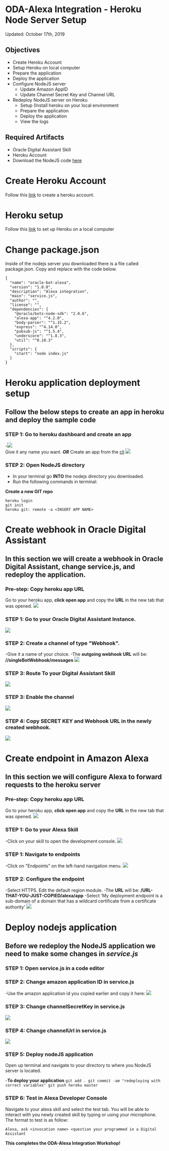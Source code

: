 # ODA-Alexa Integration - Heroku Node Server Setup

Updated: October 17th, 2019

## Objectives
- Create Heroku Account
- Setup Heroku on local computer
- Prepare the application
- Deploy the application
- Configure NodeJS server
    - Update Amazon AppID
    - Update Channel Secret Key and Channel URL 
- Redeploy NodeJS server on Heroku
    - Setup (Install heroku on your local environment
    - Prepare the application
    - Deploy the application
    - View the logs

## Required Artifacts
- Oracle Digital Assistant Skill
- Heroku Account
- Download the NodeJS code [here](https://blogs.oracle.com/mobile/adding-alexa-as-a-conversation-channel-to-your-oracle-digital-assistant-chatbot)

# Create Heroku Account
Follow this [link](https://signup.heroku.com/?c=70130000001xDpdAAE&gclid=Cj0KCQjwuZDtBRDvARIsAPXFx3DyRB323ksXfO_lYs7W14RB6CRCTQjMBNQTOuElUazr4rbuGysu78waAvLDEALw_wcB) to create a heroku account. 

# Heroku setup
Follow this [link](https://devcenter.heroku.com/articles/getting-started-with-nodejs#set-up) to set up Heroku on a local computer

# Change package.json
Inside of the nodejs server you downloaded there is a file called package.json. Copy and replace with the code below. 
```
{
  "name": "oracle-bot-alexa",
  "version": "1.0.0",
  "description": "Alexa integration",
  "main": "service.js",
  "author": "",
  "license": "",
  "dependencies": {
    "@oracle/bots-node-sdk": "2.0.6",
    "alexa-app": "^4.2.0",
    "body-parser": "^1.15.2",
    "express": "^4.14.0",
    "pubsub-js": "^1.5.4",
    "underscore": "^1.8.3",
    "util": "^0.10.3"
  },
  "scripts": {
    "start": "node index.js"
  }
} 
```
# Heroku application deployment setup
## Follow the below steps to create an app in heroku and deploy the sample code
### **STEP 1**: Go to heroku dashboard and create an app
  -![](images/200heroku/createApp.png)  
  Give it any name you want.
  ***OR***
  Create an app from the [cli](https://devcenter.heroku.com/articles/creating-apps)
  ![](images/200heroku/appName.png)

### **STEP 2**: Open NodeJS directory
  - In your terminal go **INTO** the nodejs directory you downloaded.
  - Run the following commands in terminal: 
  
**Create a new GIT repo**
```
heroku login
git init
heroku git: remote -a <INSERT APP NAME>
```

# Create webhook in Oracle Digital Assistant
## In this section we will create a webhook in Oracle Digital Assistant, change service.js, and redeploy the application.
### **Pre-step**: Copy heroku app URL
Go to your heroku app, **click open app** and copy the **URL** in the new tab that was opened.
![](images/200heroku/openApp.png)
### **STEP 1**: Go to your Oracle Digital Assistant Instance.
![](images/200heroku/odaInstance.png)
### **STEP 2**: Create a channel of type "Webhook".
-Give it a name of your choice. 
-The **outgoing webhook URL** will be: **/<URL-THAT-YOU-JUST-COPIED/>/singleBotWebhook/messages** 
![](images/200heroku/createWH.png)
### **STEP 3**: Route To your Digital Assistant Skill
![](images/200heroku/routing.png)
### **STEP 3**: Enable the channel
![](images/200heroku/channelEnable.png)
### **STEP 4**: Copy SECRET KEY and Webhook URL in the newly created webhook.
![](images/200heroku/copyID.png)

# Create endpoint in Amazon Alexa
## In this section we will configure Alexa to forward requests to the heroku server
### **Pre-step**: Copy heroku app URL
Go to your heroku app, **click open app** and copy the **URL** in the new tab that was opened.
![](images/200heroku/openApp.png)
### **STEP 1**: Go to your Alexa Skill
-Click on your skill to open the development console. 
![](images/200alexa/alexa-endpoint-1.png)
### **STEP 1**: Navigate to endpoints
-Click on "Endpoints" on the left-hand navigation menu. 
![](images/200alexa/alexa-endpoint-2.png)
### **STEP 2**: Configure the endpoint
-Select HTTPS. Edit the default region module. 
-The **URL** will be: **/URL-THAT-YOU-JUST-COPIED/alexa/app** 
-Select 'My deployment endpoint is a sub-domain of a domain that has a wildcard certificate from a certificate authority'
![](images/200alexa/alexa-endpoint-3.png)

  
# Deploy nodejs application
## Before we redeploy the NodeJS application we need to make some changes in ***service.js***
### **STEP 1**: Open service.js in a code editor
### **STEP 2**: Change amazon application ID in service.js
 -Use the amazon application id you copied earlier and copy it here:
![](images/200heroku/appID.png)
### **STEP 3**: Change channelSecretKey in service.js
![](images/200heroku/channelSecretKey.png)
### **STEP 4**: Change channelUrl in service.js
![](images/200heroku/channelUrl.png)
### **STEP 5**: Deploy nodeJS application
Open up terminal and navigate to your directory to where you NodeJS server is located. 

-**To deploy your application**
    ```
    git add .
    git commit -am "redeploying with correct variables"
    git push heroku master
    ```
### **STEP 6**: Test in Alexa Developer Console
Navigate to your alexa skill and select the test tab. You will be able to interact with you newly created skill by typing or using your microphone. The format to test is as follow:
```
Alexa, ask <invocation name> <question your programmed in a Digital Assistant
```
  


**This completes the ODA-Alexa Integration Workshop!**

